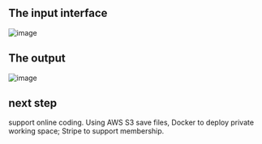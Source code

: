 ## The input interface
![image](https://github.com/Lanceart/coding-judge/assets/62589604/516ff54f-713c-4bab-b0da-a31708da6fc6)


## The output
![image](https://github.com/Lanceart/coding-judge/assets/62589604/4665652a-7912-4580-9241-e6570f3e7fbe)


## next step
support online coding. Using AWS S3 save files, Docker to deploy private working space; Stripe to support membership.

